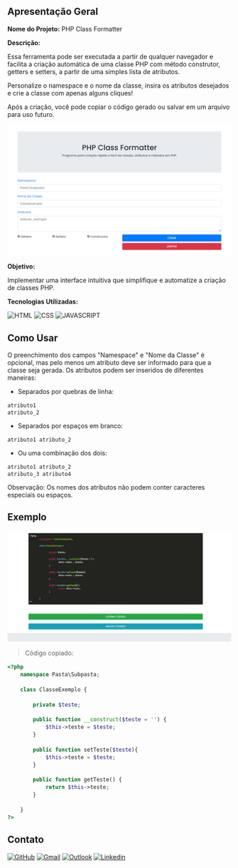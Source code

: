 ## Apresentação Geral

**Nome do Projeto:** PHP Class Formatter

**Descrição:**

Essa ferramenta pode ser executada a partir de qualquer navegador e facilita a criação automática de uma classe PHP com método construtor, getters e setters, a partir de uma simples lista de atributos.

Personalize o namespace e o nome da classe, insira os atributos desejados e crie a classe com apenas alguns cliques!

Após a criação, você pode copiar o código gerado ou salvar em um arquivo para uso futuro.

![demo](./public/img/demo/php-class-formatter.png)

**Objetivo:**

Implementar uma interface intuitiva que simplifique e automatize a criação de classes PHP.

**Tecnologias Utilizadas:**

![HTML](https://img.shields.io/badge/HTML5-E34F26?style=for-the-badge&logo=html5&logoColor=white)
![CSS](https://img.shields.io/badge/CSS3-1572B6?style=for-the-badge&logo=css3&logoColor=white)
![JAVASCRIPT](https://img.shields.io/badge/JavaScript-323330?style=for-the-badge&logo=javascript&logoColor=F7DF1E)

## Como Usar

O preenchimento dos campos "Namespace" e "Nome da Classe" é opcional, mas pelo menos um atributo deve ser informado para que a classe seja gerada.
Os atributos podem ser inseridos de diferentes maneiras:

- Separados por quebras de linha:
```
atributo1
atributo_2
```

- Separados por espaços em branco:  
```
atributo1 atributo_2
```

- Ou uma combinação dos dois:
```
atributo1 atributo_2
atributo_3 atributo4
```

Observação: Os nomes dos atributos não podem conter caracteres especiais ou espaços.

## Exemplo

![demo](https://raw.githubusercontent.com/Edssaac/php-class-formatter/main/public/img/demo/body-code.png)

> Código copiado:
```php
<?php
	namespace Pasta\Subpasta;

	class ClasseExemplo {

		private $teste;

		public function __construct($teste = '') {
			$this->teste = $teste;
		}

		public function setTeste($teste){
			$this->teste = $teste;
		}

		public function getTeste() {
			return $this->teste;
		}

	}
?>
```

## Contato

[![GitHub](https://img.shields.io/badge/GitHub-100000?style=for-the-badge&logo=github&logoColor=white)](https://github.com/edssaac)
[![Gmail](https://img.shields.io/badge/Gmail-D14836?style=for-the-badge&logo=gmail&logoColor=white)](mailto:edssaac@gmail.com)
[![Outlook](https://img.shields.io/badge/Outlook-0078D4?style=for-the-badge&logo=microsoft-outlook&logoColor=white)](mailto:edssaac@outlook.com)
[![Linkedin](https://img.shields.io/badge/LinkedIn-black.svg?style=for-the-badge&logo=linkedin&color=informational)](https://www.linkedin.com/in/edssaac)
